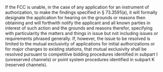 If the FCC is unable, in the case of any application for an instrument of authorization, to make the findings specified in § 73.3591(a), it will formally designate the application for hearing on the grounds or reasons then obtaining and will forthwith notify the applicant and all known parties in interest of such action and the grounds and reasons therefor, specifying with particularity the matters and things in issue but not including issues or requirements phrased generally. If, however, the issue to be resolved is limited to the mutual exclusivity of applications for initial authorizations or for major changes to existing stations, that mutual exclusivity shall be resolved pursuant to competitive bidding procedures identified in subpart I (unreserved channels) or point system procedures identified in subpart K (reserved channels).

